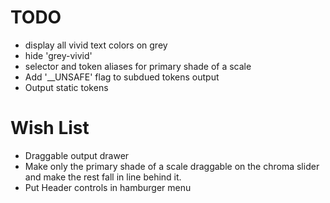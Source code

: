 # TODO

- display all vivid text colors on grey
- hide 'grey-vivid'
- selector and token aliases for primary shade of a scale
- Add '\_\_UNSAFE' flag to subdued tokens output
- Output static tokens

# Wish List

- Draggable output drawer
- Make only the primary shade of a scale draggable on the chroma slider and make the rest fall in line behind it.
- Put Header controls in hamburger menu
